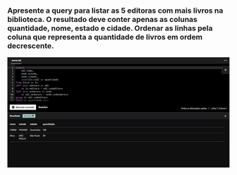 ###  Apresente a query para listar as 5 editoras com mais livros na biblioteca. O resultado deve conter apenas as colunas quantidade, nome, estado e cidade. Ordenar as linhas pela coluna que representa a quantidade de livros em ordem decrescente.
 
 
![Exercicio 3](<../evidencias/Sprint 2 Ex3.png>)



